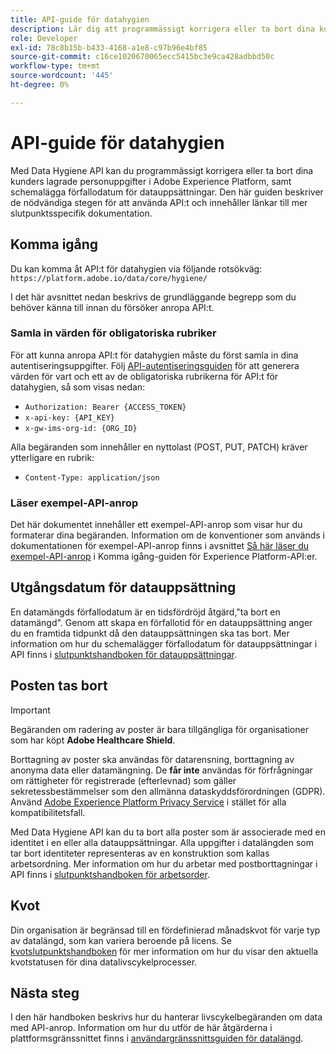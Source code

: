 ```yaml
---
title: API-guide för datahygien
description: Lär dig att programmässigt korrigera eller ta bort dina kunders lagrade personuppgifter i Adobe Experience Platform.
role: Developer
exl-id: 78c8b15b-b433-4168-a1e8-c97b96e4bf85
source-git-commit: c16ce1020670065ecc5415bc3e9ca428adbbd50c
workflow-type: tm+mt
source-wordcount: '445'
ht-degree: 0%

---
```


# API-guide för datahygien

Med Data Hygiene API kan du programmässigt korrigera eller ta bort dina kunders lagrade personuppgifter i Adobe Experience Platform, samt schemalägga förfallodatum för datauppsättningar. Den här guiden beskriver de nödvändiga stegen för att använda API:t och innehåller länkar till mer slutpunktsspecifik dokumentation.

## Komma igång

Du kan komma åt API:t för datahygien via följande rotsökväg: `https://platform.adobe.io/data/core/hygiene/`

I det här avsnittet nedan beskrivs de grundläggande begrepp som du behöver känna till innan du försöker anropa API:t.

### Samla in värden för obligatoriska rubriker

För att kunna anropa API:t för datahygien måste du först samla in dina autentiseringsuppgifter. Följ [API-autentiseringsguiden](../../landing/api-authentication.md) för att generera värden för vart och ett av de obligatoriska rubrikerna för API:t för datahygien, så som visas nedan:

* `Authorization: Bearer {ACCESS_TOKEN}`
* `x-api-key: {API_KEY}`
* `x-gw-ims-org-id: {ORG_ID}`

Alla begäranden som innehåller en nyttolast (POST, PUT, PATCH) kräver ytterligare en rubrik:

* `Content-Type: application/json`

### Läser exempel-API-anrop

Det här dokumentet innehåller ett exempel-API-anrop som visar hur du formaterar dina begäranden. Information om de konventioner som används i dokumentationen för exempel-API-anrop finns i avsnittet [Så här läser du exempel-API-anrop](../../landing/api-guide.md#sample-api) i Komma igång-guiden för Experience Platform-API:er.

## Utgångsdatum för datauppsättning

En datamängds förfallodatum är en tidsfördröjd åtgärd,&quot;ta bort en datamängd&quot;. Genom att skapa en förfallotid för en datauppsättning anger du en framtida tidpunkt då den datauppsättningen ska tas bort. Mer information om hur du schemalägger förfallodatum för datauppsättningar i API finns i [slutpunktshandboken för datauppsättningar](./dataset-expiration.md).

## Posten tas bort

>[!IMPORTANT]
>
>Begäranden om radering av poster är bara tillgängliga för organisationer som har köpt **Adobe Healthcare Shield**.
>
>
>Borttagning av poster ska användas för datarensning, borttagning av anonyma data eller datamängning. De **får inte** användas för förfrågningar om rättigheter för registrerade (efterlevnad) som gäller sekretessbestämmelser som den allmänna dataskyddsförordningen (GDPR). Använd [Adobe Experience Platform Privacy Service](../../privacy-service/home.md) i stället för alla kompatibilitetsfall.

Med Data Hygiene API kan du ta bort alla poster som är associerade med en identitet i en eller alla datauppsättningar. Alla uppgifter i datalängden som tar bort identiteter representeras av en konstruktion som kallas arbetsordning. Mer information om hur du arbetar med postborttagningar i API finns i [slutpunktshandboken för arbetsorder](./workorder.md).

## Kvot

Din organisation är begränsad till en fördefinierad månadskvot för varje typ av datalängd, som kan variera beroende på licens. Se [kvotslutpunktshandboken](./quota.md) för mer information om hur du visar den aktuella kvotstatusen för dina datalivscykelprocesser.

## Nästa steg

I den här handboken beskrivs hur du hanterar livscykelbegäranden om data med API-anrop. Information om hur du utför de här åtgärderna i plattformsgränssnittet finns i [användargränssnittsguiden för datalängd](../ui/overview.md).
